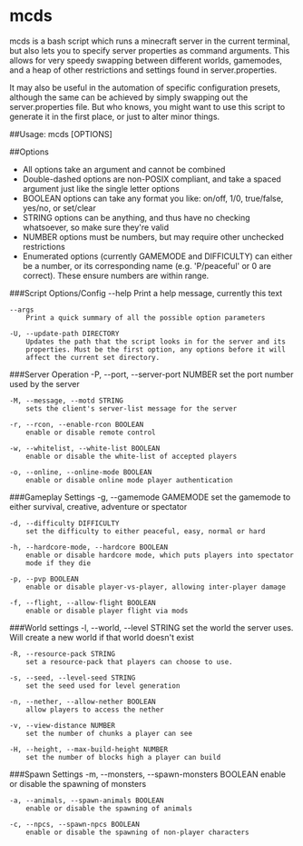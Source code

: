 # mcds
mcds is a bash script which runs a minecraft server in the current terminal, 
but also lets you to specify server properties as command arguments. This allows
for very speedy swapping between different worlds, gamemodes, and a heap of
other restrictions and settings found in server.properties.

It may also be useful in the automation of specific configuration presets,
although the same can be achieved by simply swapping out the server.properties
file. But who knows, you might want to use this script to generate it in the
first place, or just to alter minor things.

##Usage:
    mcds [OPTIONS]

##Options
- All options take an argument and cannot be combined
- Double-dashed options are non-POSIX compliant, and take a spaced argument
    just like the single letter options
- BOOLEAN options can take any format you like: on/off, 1/0, true/false, yes/no,
    or set/clear
- STRING options can be anything, and thus have no checking whatsoever, so
    make sure they're valid
- NUMBER options must be numbers, but may require other unchecked restrictions
- Enumerated options (currently GAMEMODE and DIFFICULTY) can either be a
    number, or its corresponding name (e.g. 'P/peaceful' or 0 are correct).
    These ensure numbers are within range.


###Script Options/Config
    --help
        Print a help message, currently this text

    --args
        Print a quick summary of all the possible option parameters

    -U, --update-path DIRECTORY
        Updates the path that the script looks in for the server and its
        properties. Must be the first option, any options before it will
        affect the current set directory.

###Server Operation
    -P, --port, --server-port NUMBER
        set the port number used by the server

    -M, --message, --motd STRING
        sets the client's server-list message for the server

    -r, --rcon, --enable-rcon BOOLEAN
        enable or disable remote control
        
    -w, --whitelist, --white-list BOOLEAN
        enable or disable the white-list of accepted players

    -o, --online, --online-mode BOOLEAN
        enable or disable online mode player authentication

###Gameplay Settings
    -g, --gamemode GAMEMODE
        set the gamemode to either survival, creative, adventure or spectator

    -d, --difficulty DIFFICULTY
        set the difficulty to either peaceful, easy, normal or hard

    -h, --hardcore-mode, --hardcore BOOLEAN
        enable or disable hardcore mode, which puts players into spectator
        mode if they die

    -p, --pvp BOOLEAN
        enable or disable player-vs-player, allowing inter-player damage

    -f, --flight, --allow-flight BOOLEAN
        enable or disable player flight via mods

###World settings
    -l, --world, --level STRING
        set the world the server uses. Will create a new world if that world
        doesn't exist

    -R, --resource-pack STRING
        set a resource-pack that players can choose to use.

    -s, --seed, --level-seed STRING
        set the seed used for level generation

    -n, --nether, --allow-nether BOOLEAN
        allow players to access the nether

    -v, --view-distance NUMBER
        set the number of chunks a player can see

    -H, --height, --max-build-height NUMBER
        set the number of blocks high a player can build

###Spawn Settings
    -m, --monsters, --spawn-monsters BOOLEAN
        enable or disable the spawning of monsters

    -a, --animals, --spawn-animals BOOLEAN
        enable or disable the spawning of animals

    -c, --npcs, --spawn-npcs BOOLEAN
        enable or disable the spawning of non-player characters
